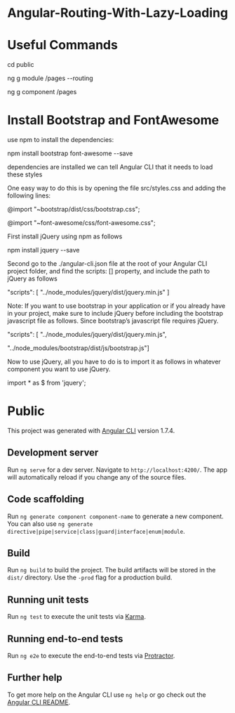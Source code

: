 # Angular-Routing-With-Lazy-Loading


# Useful Commands
cd public

ng g module /pages --routing

ng g component /pages


# Install Bootstrap and FontAwesome

use npm to install the dependencies:

npm install bootstrap font-awesome --save

dependencies are installed we can tell Angular CLI that it needs to load these styles

One easy way to do this is by opening the file src/styles.css and adding the following lines:

@import "~bootstrap/dist/css/bootstrap.css";

@import "~font-awesome/css/font-awesome.css";


First install jQuery using npm as follows

npm install jquery --save

Second go to the ./angular-cli.json file at the root of your Angular CLI project folder, and find the scripts: [] property, and include the path to jQuery as follows

"scripts": [ "../node_modules/jquery/dist/jquery.min.js" ]


Note: If you want to use bootstrap in your application or if you already have in your project, make sure to include jQuery before including the bootstrap javascript file as follows. Since bootstrap’s javascript file requires jQuery.

"scripts": [ "../node_modules/jquery/dist/jquery.min.js",

"../node_modules/bootstrap/dist/js/bootstrap.js"]


Now to use jQuery, all you have to do is to import it as follows in whatever component you want to use jQuery.

import * as $ from 'jquery';

















# Public

This project was generated with [Angular CLI](https://github.com/angular/angular-cli) version 1.7.4.

## Development server

Run `ng serve` for a dev server. Navigate to `http://localhost:4200/`. The app will automatically reload if you change any of the source files.

## Code scaffolding

Run `ng generate component component-name` to generate a new component. You can also use `ng generate directive|pipe|service|class|guard|interface|enum|module`.

## Build

Run `ng build` to build the project. The build artifacts will be stored in the `dist/` directory. Use the `-prod` flag for a production build.

## Running unit tests

Run `ng test` to execute the unit tests via [Karma](https://karma-runner.github.io).

## Running end-to-end tests

Run `ng e2e` to execute the end-to-end tests via [Protractor](http://www.protractortest.org/).

## Further help

To get more help on the Angular CLI use `ng help` or go check out the [Angular CLI README](https://github.com/angular/angular-cli/blob/master/README.md).
